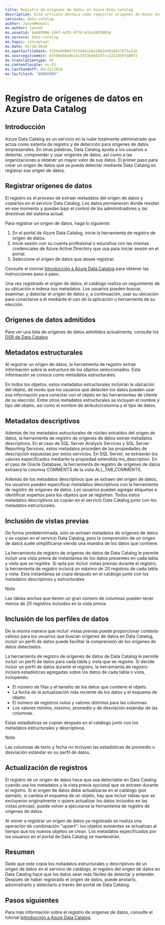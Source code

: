 ```yaml
---
title: Registro de orígenes de datos en Azure Data Catalog
description: Este artículo destaca cómo registrar orígenes de datos en Azure Data Catalog, incluidos los campos de metadatos que se extraen durante el registro.
services: data-catalog
author: JasonWHowell
ms.author: jasonh
ms.assetid: bab89906-186f-4d35-9ffd-61b1d903905d
ms.service: data-catalog
ms.topic: conceptual
ms.date: 01/18/2018
ms.openlocfilehash: 57b9a040b875c584b126e2062e4938b37875a31b
ms.sourcegitcommit: bf509e05e4b1dc5553b4483dfcc2221055fa80f2
ms.translationtype: HT
ms.contentlocale: es-ES
ms.lasthandoff: 04/22/2019
ms.locfileid: "60002993"
---
```

# <a name="register-data-sources-in-azure-data-catalog"></a>Registro de orígenes de datos en Azure Data Catalog
## <a name="introduction"></a>Introducción
Azure Data Catalog es un servicio en la nube totalmente administrado que actúa como sistema de registro y de detección para orígenes de datos empresariales. En otras palabras, Data Catalog ayuda a los usuarios a detectar, comprender y usar orígenes de datos, así como a las organizaciones a obtener un mayor valor de sus datos. El primer paso para crear un origen de datos que se pueda detectar mediante Data Catalog es registrar ese origen de datos.

## <a name="register-data-sources"></a>Registrar orígenes de datos
El registro es el proceso de extraer metadatos del origen de datos y copiarlos en el servicio Data Catalog. Los datos permanecen donde residen en ese momento y quedan bajo el control de los administradores y las directivas del sistema actual.

Para registrar un origen de datos, haga lo siguiente:
1. En el portal de Azure Data Catalog, inicie la herramienta de registro de origen de datos. 
2. Inicie sesión con su cuenta profesional o educativa con las mismas credenciales de Azure Active Directory que usa para iniciar sesión en el portal.
3. Seleccione el origen de datos que desee registrar.

Consulte el tutorial [Introducción a Azure Data Catalog](data-catalog-get-started.md) para obtener las instrucciones paso a paso.

Una vez registrado el origen de datos, el catálogo realiza un seguimiento de su ubicación e indexa sus metadatos. Los usuarios pueden buscar, examinar, y detectar el origen de datos y, a continuación, usar su ubicación para conectarse a él mediante el uso de la aplicación o herramienta de su elección.

## <a name="supported-data-sources"></a>Orígenes de datos admitidos
Para ver una lista de orígenes de datos admitidos actualmente, consulte los [DSR de Data Catalog](data-catalog-dsr.md).

## <a name="structural-metadata"></a>Metadatos estructurales
Al registrar un origen de datos, la herramienta de registro extrae información sobre la estructura de los objetos seleccionados. Esta información se conoce como metadatos estructurales.

En todos los objetos, estos metadatos estructurales incluirán la ubicación del objeto, de modo que los usuarios que detecten los datos pueden usar esa información para conectar con el objeto en las herramientas de cliente de su elección. Entre otros metadatos estructurales se incluyen el nombre y tipo del objeto, así como el nombre de atributo/columna y el tipo de datos.

## <a name="descriptive-metadata"></a>Metadatos descriptivos
Además de los metadatos estructurales de núcleo extraídos del origen de datos, la herramienta de registro de orígenes de datos extrae metadatos descriptivos. En el caso de SQL Server Analysis Services y SQL Server Reporting Services, estos metadatos proceden de las propiedades de descripción expuestas por estos servicios. En SQL Server, se extraerán los valores especificados mediante la propiedad extendida ms\_description. En el caso de Oracle Database, la herramienta de registro de orígenes de datos extraerá la columna COMMENTS de la vista ALL\_TAB\_COMMENTS.

Además de los metadatos descriptivos que se extraen del origen de datos, los usuarios pueden especificar metadatos descriptivos con la herramienta de registro de orígenes de datos. Los usuarios pueden agregar etiquetas e identificar expertos para los objetos que se registran. Todos estos metadatos descriptivos se copian en el servicio Data Catalog junto con los metadatos estructurales.

## <a name="include-previews"></a>Inclusión de vistas previas
De forma predeterminada, solo se extraen metadatos de orígenes de datos y se copian en el servicio Data Catalog, pero la comprensión de un origen de datos suele simplificarse viendo una muestra de los datos que contiene.

La herramienta de registro de orígenes de datos de Data Catalog le permite incluir una vista previa de instantánea de los datos presentes en cada tabla y vista que se registre. Si opta por incluir vistas previas durante el registro, la herramienta de registro incluirá un máximo de 20 registros de cada tabla y vista. Esta instantánea se copia después en el catálogo junto con los metadatos descriptivos y estructurales.

> [!NOTE]
> Las tablas anchas que tienen un gran número de columnas pueden tener menos de 20 registros incluidos en la vista previa.
>
>

## <a name="include-data-profiles"></a>Inclusión de los perfiles de datos
De la misma manera que incluir vistas previas puede proporcionar contexto valioso para los usuarios que buscan orígenes de datos en Data Catalog, incluir un perfil de datos puede facilitar la comprensión de los orígenes de datos detectados.

La herramienta de registro de orígenes de datos de Data Catalog le permite incluir un perfil de datos para cada tabla y vista que se registre. Si decide incluir un perfil de datos durante el registro, la herramienta de registro incluirá estadísticas agregadas sobre los datos de cada tabla o vista, incluyendo:

* El número de filas y el tamaño de los datos que contiene el objeto.
* La fecha de la actualización más reciente de los datos y el esquema de objeto.
* El número de registros nulos y valores distintos para las columnas.
* Los valores mínimo, máximo, promedio y de desviación estándar de las columnas.

Estas estadísticas se copian después en el catálogo junto con los metadatos estructurales y descriptivos.

> [!NOTE]
> Las columnas de texto y fecha no incluyen las estadísticas de promedio o desviación estándar en su perfil de datos.
>
>

## <a name="update-registrations"></a>Actualización de registros
El registro de un origen de datos hace que sea detectable en Data Catalog cuando usa los metadatos y la vista previa opcional que se extraen durante el registro. Si el origen de datos debe actualizarse en el catálogo (por ejemplo, si cambia el esquema de un objeto, hay que incluir tablas que se excluyeron originalmente o quiere actualizar los datos incluidos en las vistas previas), puede volver a ejecutarse la herramienta de registro de orígenes de datos.

Al volver a registrar un origen de datos ya registrado se realiza una operación de combinación "upsert": los objetos existentes se actualizan al tiempo que los nuevos objetos se crean. Los metadatos especificados por los usuarios en el portal de Data Catalog se mantendrán.

## <a name="summary"></a>Resumen
Dado que este copia los metadatos estructurales y descriptivos de un origen de datos en el servicio de catálogo, el registro del origen de datos en Data Catalog hace que los datos sean más fáciles de detectar y entender. Después de haber registrado el origen de datos, puede anotarlo, administrarlo y detectarlo a través del portal de Data Catalog.

## <a name="next-steps"></a>Pasos siguientes
Para más información sobre el registro de orígenes de datos, consulte el tutorial [Introducción a Azure Data Catalog](data-catalog-get-started.md).
